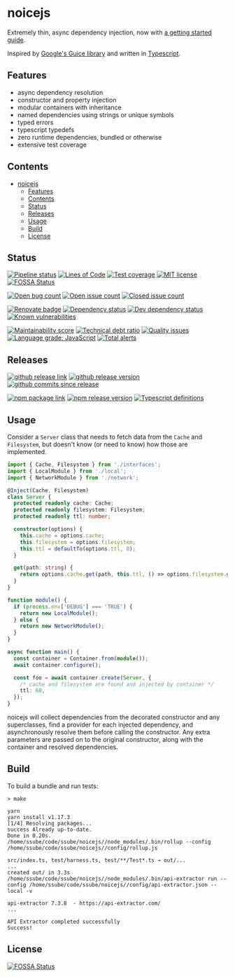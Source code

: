 # noicejs

Extremely thin, async dependency injection, now with
[a getting started guide](https://ssube.github.io/noicejs/getting-started).

Inspired by [Google's Guice library](https://github.com/google/guice) and written in
[Typescript](https://www.typescriptlang.org/).

## Features

- async dependency resolution
- constructor and property injection
- modular containers with inheritance
- named dependencies using strings or unique symbols
- typed errors
- typescript typedefs
- zero runtime dependencies, bundled or otherwise
- extensive test coverage

## Contents

- [noicejs](#noicejs)
  - [Features](#features)
  - [Contents](#contents)
  - [Status](#status)
  - [Releases](#releases)
  - [Usage](#usage)
  - [Build](#build)
  - [License](#license)

## Status

[![Pipeline status](https://img.shields.io/gitlab/pipeline/ssube/noicejs.svg?gitlab_url=https%3A%2F%2Fgit.apextoaster.com&logo=gitlab)](https://git.apextoaster.com/ssube/noicejs/commits/master)
[![Lines of Code](https://sonarcloud.io/api/project_badges/measure?project=ssube_noicejs&metric=ncloc)](https://sonarcloud.io/dashboard?id=ssube_noicejs)
[![Test coverage](https://codecov.io/gh/ssube/noicejs/branch/master/graph/badge.svg)](https://codecov.io/gh/ssube/noicejs)
[![MIT license](https://img.shields.io/github/license/ssube/noicejs.svg)](https://github.com/ssube/noicejs/blob/master/LICENSE.md)
[![FOSSA Status](https://app.fossa.com/api/projects/git%2Bgithub.com%2Fssube%2Fnoicejs.svg?type=shield)](https://app.fossa.com/projects/git%2Bgithub.com%2Fssube%2Fnoicejs?ref=badge_shield)

[![Open bug count](https://img.shields.io/github/issues-raw/ssube/noicejs/type-bug.svg)](https://github.com/ssube/noicejs/issues?q=is%3Aopen+is%3Aissue+label%3Atype%2Fbug)
[![Open issue count](https://img.shields.io/github/issues-raw/ssube/noicejs.svg)](https://github.com/ssube/noicejs/issues?q=is%3Aopen+is%3Aissue)
[![Closed issue count](https://img.shields.io/github/issues-closed-raw/ssube/noicejs.svg)](https://github.com/ssube/noicejs/issues?q=is%3Aissue+is%3Aclosed)

[![Renovate badge](https://badges.renovateapi.com/github/ssube/noicejs)](https://renovatebot.com)
[![Dependency status](https://img.shields.io/david/ssube/noicejs.svg)](https://david-dm.org/ssube/noicejs)
[![Dev dependency status](https://img.shields.io/david/dev/ssube/noicejs.svg)](https://david-dm.org/ssube/noicejs?type=dev)
[![Known vulnerabilities](https://snyk.io/test/github/ssube/noicejs/badge.svg)](https://snyk.io/test/github/ssube/noicejs)

[![Maintainability score](https://api.codeclimate.com/v1/badges/5d4326d6f68a2fa137cd/maintainability)](https://codeclimate.com/github/ssube/noicejs/maintainability)
[![Technical debt ratio](https://img.shields.io/codeclimate/tech-debt/ssube/noicejs.svg)](https://codeclimate.com/github/ssube/noicejs/trends/technical_debt)
[![Quality issues](https://img.shields.io/codeclimate/issues/ssube/noicejs.svg)](https://codeclimate.com/github/ssube/noicejs/issues)
[![Language grade: JavaScript](https://img.shields.io/lgtm/grade/javascript/g/ssube/noicejs.svg?logo=lgtm)](https://lgtm.com/projects/g/ssube/noicejs/context:javascript)
[![Total alerts](https://img.shields.io/lgtm/alerts/g/ssube/noicejs.svg)](https://lgtm.com/projects/g/ssube/noicejs/alerts/)

## Releases

[![github release link](https://img.shields.io/badge/github-release-blue?logo=github)](https://github.com/ssube/noicejs/releases)
[![github release version](https://img.shields.io/github/tag/ssube/noicejs.svg)](https://github.com/ssube/noicejs/releases)
[![github commits since release](https://img.shields.io/github/commits-since/ssube/noicejs/v3.0.0.svg)](https://github.com/ssube/noicejs/compare/v3.0.0...master)

[![npm package link](https://img.shields.io/badge/npm-package-blue?logo=npm)](https://www.npmjs.com/package/noicejs)
[![npm release version](https://img.shields.io/npm/v/noicejs.svg)](https://www.npmjs.com/package/noicejs)
[![Typescript definitions](https://img.shields.io/npm/types/noicejs.svg)](https://www.npmjs.com/package/noicejs)

## Usage

Consider a `Server` class that needs to fetch data from the `Cache` and `Filesystem`, but doesn't know (or need to
know) how those are implemented.

```typescript
import { Cache, Filesystem } from './interfaces';
import { LocalModule } from './local';
import { NetworkModule } from './network';

@Inject(Cache, Filesystem)
class Server {
  protected readonly cache: Cache;
  protected readonly filesystem: Filesystem;
  protected readonly ttl: number;

  constructor(options) {
    this.cache = options.cache;
    this.filesystem = options.filesystem;
    this.ttl = defaultTo(options.ttl, 0);
  }

  get(path: string) {
    return options.cache.get(path, this.ttl, () => options.filesystem.get(path));
  }
}

function module() {
  if (process.env['DEBUG'] === 'TRUE') {
    return new LocalModule();
  } else {
    return new NetworkModule();
  }
}

async function main() {
  const container = Container.from(module());
  await container.configure();

  const foo = await container.create(Server, {
    /* cache and filesystem are found and injected by container */
    ttl: 60,
  });
}
```

noicejs will collect dependencies from the decorated constructor and any superclasses, find a provider for each
injected dependency, and asynchronously resolve them before calling the constructor. Any extra parameters are passed
on to the original constructor, along with the container and resolved dependencies.

## Build

To build a bundle and run tests:

```shell
> make

yarn
yarn install v1.17.3
[1/4] Resolving packages...
success Already up-to-date.
Done in 0.20s.
/home/ssube/code/ssube/noicejs//node_modules/.bin/rollup --config /home/ssube/code/ssube/noicejs//config/rollup.js

src/index.ts, test/harness.ts, test/**/Test*.ts → out/...
...
created out/ in 3.3s
/home/ssube/code/ssube/noicejs//node_modules/.bin/api-extractor run --config /home/ssube/code/ssube/noicejs//config/api-extractor.json --local -v

api-extractor 7.3.8  - https://api-extractor.com/
...

API Extractor completed successfully
Success!
```

## License

[![FOSSA Status](https://app.fossa.io/api/projects/git%2Bgithub.com%2Fssube%2Fnoicejs.svg?type=large)](https://app.fossa.io/projects/git%2Bgithub.com%2Fssube%2Fnoicejs?ref=badge_large)
